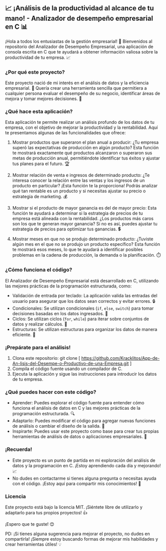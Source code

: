 ## 📈 ¡Análisis de la productividad al alcance de tu mano! - Analizador de desempeño empresarial en C 📊

¡Hola a todos los entusiastas de la gestión empresarial! 👋 Bienvenidos al repositorio del Analizador de Desempeño Empresarial, una aplicación de consola escrita en C que te ayudará a obtener información valiosa sobre la productividad de tu empresa. 📈

### ¿Por qué este proyecto?

Este proyecto nació de mi interés en el análisis de datos y la eficiencia empresarial. 🧠 Quería crear una herramienta sencilla que permitiera a cualquier persona evaluar el desempeño de su negocio, identificar áreas de mejora y tomar mejores decisiones. 🎯

### ¿Qué hace esta aplicación?

Esta aplicación te permite realizar un análisis profundo de los datos de tu empresa, con el objetivo de mejorar la productividad y la rentabilidad. Aquí te presentamos algunas de las funcionalidades que ofrece:

1. Mostrar productos que superaron el plan anual a producir: ¿Tu empresa superó las expectativas de producción en algún producto? Esta función te mostrará exactamente qué productos alcanzaron o superaron sus metas de producción anual, permitiéndote identificar tus éxitos y ajustar tus planes para el futuro. 🏆

2. Mostrar relación de venta e ingresos de determinado producto: ¿Te interesa conocer la relación entre las ventas y los ingresos de un producto en particular? ¡Esta función te la proporciona! Podrás analizar qué tan rentable es un producto y si necesitas ajustar su precio o estrategia de marketing. 💰

3. Mostrar si el producto de mayor ganancia es del de mayor precio: Esta función te ayudará a determinar si la estrategia de precios de tu empresa está alineada con la rentabilidad. ¿Los productos más caros son los que te generan mayor ganancia? Si no es así, puedes ajustar tu estrategia de precios para optimizar tus ganancias. 💲

4. Mostrar meses en que no se produjo determinado producto: ¿Tuviste algún mes en el que no se produjo un producto específico? Esta función te mostrará esos meses, lo que te ayudará a identificar posibles problemas en la cadena de producción, la demanda o la planificación. ⏱️

### ¿Cómo funciona el código?

El Analizador de Desempeño Empresarial está desarrollado en C, utilizando las mejores prácticas de la programación estructurada, como:

* Validación de entrada por teclado: La aplicación valida las entradas del usuario para asegurar que los datos sean correctos y evitar errores. 🔒
* Condicionales: Se utilizan condicionales (`if`, `else`, `switch`) para tomar decisiones basadas en los datos ingresados. 🧠
* Ciclos: Se utilizan ciclos (`for`, `while`) para iterar sobre conjuntos de datos y realizar cálculos. 🔁
* Estructuras: Se utilizan estructuras para organizar los datos de manera eficiente. 📂

### ¡Prepárate para el análisis!

1. Clona este repositorio: git clone [ https://github.com/Kracklitos/App-de-An-lisis-del-Desempe-o-Productivo-de-una-Empresa.git ]
2. Compila el código fuente usando un compilador de C.
3. Ejecuta la aplicación y sigue las instrucciones para introducir los datos de tu empresa. 

### ¿Qué puedes hacer con este código?

* Aprender: Puedes explorar el código fuente para entender cómo funciona el análisis de datos en C y las mejores prácticas de la programación estructurada. 🔍
* Adaptarlo: Puedes modificar el código para agregar nuevas funciones de análisis o cambiar el diseño de la salida. 🎨
* Inspirarte: Puedes usar este proyecto como base para crear tus propias herramientas de análisis de datos o aplicaciones empresariales. 🌟

### ¡Recuerda!

* Este proyecto es un punto de partida en mi exploración del análisis de datos y la programación en C. ¡Estoy aprendiendo cada día y mejorando! 📈
* No dudes en contactarme si tienes alguna pregunta o necesitas ayuda con el código. ¡Estoy aquí para compartir mis conocimientos! 📩

### Licencia

Este proyecto está bajo la licencia MIT. ¡Siéntete libre de utilizarlo y adaptarlo para tus propios proyectos! 👍

¡Espero que te guste! 😊

PD: ¡Si tienes alguna sugerencia para mejorar el proyecto, no dudes en compartirla! ¡Siempre estoy buscando formas de mejorar mis habilidades y crear herramientas útiles! 💡
